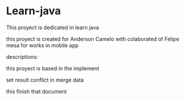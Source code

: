 # Learn-java
This proyect is dedicated in  learn java

this proyect is created for Anderson Camelo with colaborated of Felipe mesa for works in mobile app


descriptions:

this proyect is based in the implement 

set result conflict in merge data

this finish that document
